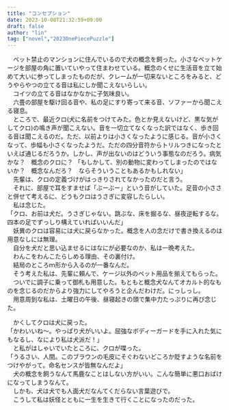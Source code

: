 ```yaml
---
title: "コンセプション"
date: 2023-10-08T21:32:59+09:00
draft: false
author: "lin"
tag: ["novel","2023OnePiecePuzzle"]
---
```


　ペット禁止のマンションに住んでいるので犬の概念を飼った。小さなペットケージを部屋の角に置いていやって住まわせている。概念のくせに生活音を立て始めて大いに参ってしまったものだが、クレームが一切来ないところをみると、どうやらやつの立てる音は私にしか聞こえないらしい。  
　コイツの立てる音はなかなかに子気味良い。  
　六畳の部屋を駆け回る音や、私の足にすり寄って来る音、ソファーから聞こえる寝息。  
　ところで、最近クロ(犬に名前をつけてみた。色とか見えないけど、黒な気がしてクロ)の鳴き声が聞こえない。音を一切立てなくなった訳ではなく、歩き回る音は聞こえるのだ。ただ、以前よりは小さくなったように感じる。音が小さくなって、歩幅も小さくなったようだ。ただの四分音符からトリルつきになったといえば通じるだろうか。しかし、声が出ないのはどういう事態なのだろう。病気かな？　概念のクロに？
「もしかして、別の動物に変わってしまったのではないか？　概念なんだろ？　ならそういうこともあるかもしれない」  
　先輩は、クロの定義づけがはっきりされてなかったのだと言う。  
　それに、部屋で耳をすませば「ぶーぶー」という音がしていた。足音の小ささと併せて考えるに、どうもクロはうさぎに変容したらしい。  
　私は念じた。  
「クロ、お前は犬だ。うさぎじゃない。跳ぶな、床を掘るな、昼夜逆転するな。四本の足でずっしり構えていればいいんだ」  
　妖異のクロは容易には犬に戻らなかった。概念を人の念だけで書き換えるのは用意なしには無理。  
　自分を犬だと思い込ませるにはなにが必要なのか、私は一晩考えた。  
　わんこをわんこたらしめる理由、その裏付け。  
　結局のところｍ形から入るのが一番なんだ。  
　そう考えた私は、先輩に頼んで、ケージ以外のペット用品を揃えてもらった。  
　ついでに調子に乗って御札も用意した。もともと概念犬なんてオカルト的なものを念じるのだからより強力にしてやろうと企んだわけだ。にっしっし。  
　用意周到な私は、土曜日の午後、昼寝起きの頭で集中力たっぷりに再び念じた。  

　かくしてクロは犬に戻った。  
「かわいいね〜。やっぱり犬がいいよ。屈強なボディーガードを手に入れた気にもなるし、なにより私は犬派だ！」  
　と私がはしゃいでいたところに、クロが喋った。  
「うるさい、人間。このブラウンの毛皮にそぐわないどころか貶すような名前をつけやがって。命名センスが皆無なんだよ」  
　犬の概念を飼うなんて馬鹿なことはしない方がいい。こんな簡単に悪口おばけになってしまうなんて。  
　しかも、犬は犬でも人面犬だなんてくだらない言葉遊びで。  
　こうして私は妖怪とともに一生を生きて行くことになったのだった。  
